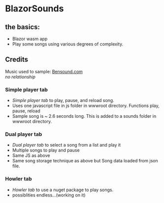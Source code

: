 # BlazorSounds
## the basics:
* Blazor wasm app
* Play some songs using various degrees of complexity.
## Credits
Music used to sample: [Bensound.com](https://www.bensound.com/) </br>
 _no relationship_
### Simple player tab
* *Simple player tab* to play, pause, and reload song.
* Uses one javascript file in js folder in wwwroot directory. Functions play, pause, reload 
* Sample song is ~ 2.6 seconds long. This is added to a sounds folder in wwwroot directory.
### Dual player tab
* *Dual player tab* to select a song from a list and play it
* Multiple songs to play and pause 
* Same JS as above
* Same song storage technique as above but Song data loaded from json file.
### Howler tab
* *Howler tab* to use a nuget package to play songs.
* possiblities endless...(working on it)
